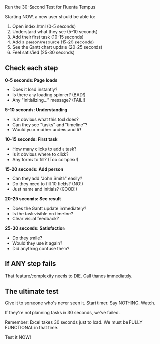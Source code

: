 Run the 30-Second Test for Fluenta Tempus!

Starting NOW, a new user should be able to:

1. Open index.html (0-5 seconds)
2. Understand what they see (5-10 seconds)  
3. Add their first task (10-15 seconds)
4. Add a person/resource (15-20 seconds)
5. See the Gantt chart update (20-25 seconds)
6. Feel satisfied (25-30 seconds)

## Check each step

**0-5 seconds: Page loads**

- Does it load instantly?
- Is there any loading spinner? (BAD!)
- Any "initializing..." message? (FAIL!)

**5-10 seconds: Understanding**

- Is it obvious what this tool does?
- Can they see "tasks" and "timeline"?
- Would your mother understand it?

**10-15 seconds: First task**

- How many clicks to add a task?
- Is it obvious where to click?
- Any forms to fill? (Too complex!)

**15-20 seconds: Add person**

- Can they add "John Smith" easily?
- Do they need to fill 10 fields? (NO!)
- Just name and initials? (GOOD!)

**20-25 seconds: See result**

- Does the Gantt update immediately?
- Is the task visible on timeline?
- Clear visual feedback?

**25-30 seconds: Satisfaction**

- Do they smile?
- Would they use it again?
- Did anything confuse them?

## If ANY step fails

That feature/complexity needs to DIE.
Call thanos immediately.

## The ultimate test

Give it to someone who's never seen it.
Start timer.
Say NOTHING.
Watch.

If they're not planning tasks in 30 seconds, we've failed.

Remember: Excel takes 30 seconds just to load.
We must be FULLY FUNCTIONAL in that time.

Test it NOW!
